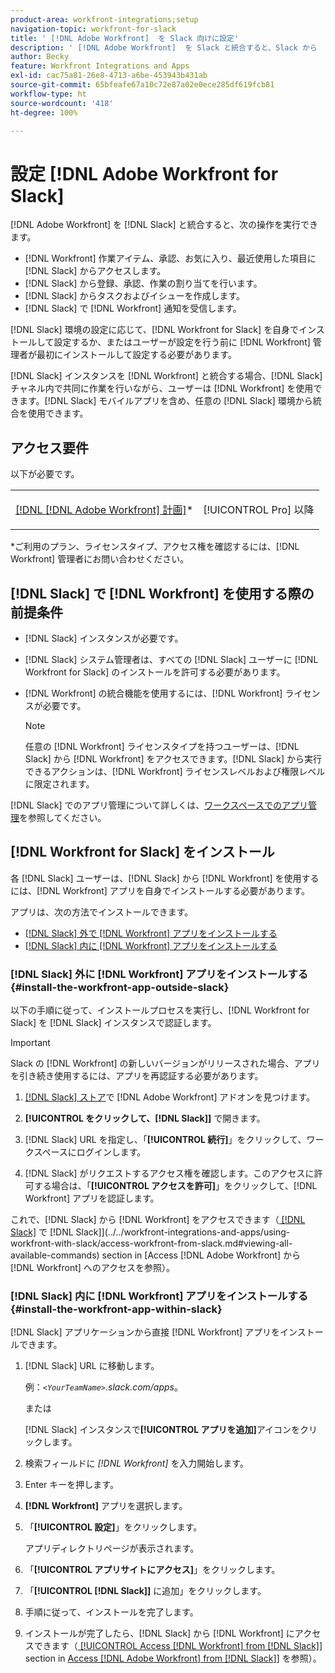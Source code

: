 ```yaml
---
product-area: workfront-integrations;setup
navigation-topic: workfront-for-slack
title: ' [!DNL Adobe Workfront]  を Slack 向けに設定'
description: ' [!DNL Adobe Workfront]  を Slack と統合すると、Slack から  [!DNL Workfront]  作業アイテム、承認、お気に入り、最近使用した項目にアクセスして作成できます。'
author: Becky
feature: Workfront Integrations and Apps
exl-id: cac75a81-26e8-4713-a6be-453943b431ab
source-git-commit: 65bfeafe67a10c72e87a02e0ece285df619fcb81
workflow-type: ht
source-wordcount: '418'
ht-degree: 100%

---
```


# 設定 [!DNL Adobe Workfront for Slack]

[!DNL Adobe Workfront] を [!DNL Slack] と統合すると、次の操作を実行できます。

* [!DNL Workfront] 作業アイテム、承認、お気に入り、最近使用した項目に [!DNL Slack] からアクセスします。
* [!DNL Slack] から登録、承認、作業の割り当てを行います。
* [!DNL Slack] からタスクおよびイシューを作成します。
* [!DNL Slack] で [!DNL Workfront] 通知を受信します。

[!DNL Slack] 環境の設定に応じて、[!DNL Workfront for Slack] を自身でインストールして設定するか、またはユーザーが設定を行う前に [!DNL Workfront] 管理者が最初にインストールして設定する必要があります。

[!DNL Slack] インスタンスを [!DNL Workfront] と統合する場合、[!DNL Slack] チャネル内で共同に作業を行いながら、ユーザーは [!DNL Workfront] を使用できます。[!DNL Slack] モバイルアプリを含め、任意の [!DNL Slack] 環境から統合を使用できます。

## アクセス要件

以下が必要です。

<table style="table-layout:auto"> 
 <col> 
 </col> 
 <col> 
 </col> 
 <tbody> 
  <tr> 
   <td role="rowheader"><a href="https://www.workfront.com/plans" target="_blank">[!DNL [!DNL Adobe Workfront] 計画]</a>*</td> 
   <td> <p>[!UICONTROL Pro] 以降</p> </td> 
  </tr> 
 </tbody> 
</table>

&#42;ご利用のプラン、ライセンスタイプ、アクセス権を確認するには、[!DNL Workfront] 管理者にお問い合わせください。

## [!DNL Slack] で [!DNL Workfront] を使用する際の前提条件

* [!DNL Slack] インスタンスが必要です。
* [!DNL Slack] システム管理者は、すべての [!DNL Slack] ユーザーに [!DNL Workfront for Slack] のインストールを許可する必要があります。
* [!DNL Workfront] の統合機能を使用するには、[!DNL Workfront] ライセンスが必要です。

  >[!NOTE]
  >
  >任意の [!DNL Workfront] ライセンスタイプを持つユーザーは、[!DNL Slack] から [!DNL Workfront] をアクセスできます。[!DNL Slack] から実行できるアクションは、[!DNL Workfront] ライセンスレベルおよび権限レベルに限定されます。

[!DNL Slack] でのアプリ管理について詳しくは、[ワークスペースでのアプリ管理](https://get.slack.help/hc/ja-jp/articles/222386767-Manage-apps-for-your-workspace)を参照してください。

## [!DNL Workfront for Slack] をインストール

各 [!DNL Slack] ユーザーは、[!DNL Slack] から [!DNL Workfront] を使用するには、[!DNL Workfront] アプリを自身でインストールする必要があります。

アプリは、次の方法でインストールできます。

* [ [!DNL Slack] 外で  [!DNL Workfront]  アプリをインストールする](#install-the-workfront-app-outside-slack-install-the-workfront-app-outside-slack)
* [ [!DNL Slack] 内に  [!DNL Workfront]  アプリをインストールする](#install-the-workfront-app-within-slack-install-the-workfront-app-within-slack)

### [!DNL Slack] 外に [!DNL Workfront] アプリをインストールする {#install-the-workfront-app-outside-slack}

以下の手順に従って、インストールプロセスを実行し、[!DNL Workfront for Slack] を [!DNL Slack] インスタンスで認証します。

>[!IMPORTANT]
>
>Slack の [!DNL Workfront] の新しいバージョンがリリースされた場合、アプリを引き続き使用するには、アプリを再認証する必要があります。

1. [[!DNL Slack]  ストア](https://workfront.slack.com/apps/A7CLAMVNW-adobe-workfront?tab=more_info)で [!DNL Adobe Workfront] アドオンを見つけます。

1. **[!UICONTROL をクリックして、[!DNL Slack]]** で開きます。

1. [!DNL Slack] URL を指定し、「**[!UICONTROL 続行]**」をクリックして、ワークスペースにログインします。

1. [!DNL Slack] がリクエストするアクセス権を確認します。このアクセスに許可する場合は、「**[!UICONTROL アクセスを許可]**」をクリックして、[!DNL Workfront] アプリを認証します。

これで、[!DNL Slack] から [!DNL Workfront] をアクセスできます（[ [!DNL Slack]](../../workfront-integrations-and-apps/using-workfront-with-slack/access-workfront-from-slack.md) で [!DNL Slack]](../../workfront-integrations-and-apps/using-workfront-with-slack/access-workfront-from-slack.md#viewing-all-available-commands) section in [Access [!DNL Adobe Workfront] から [!DNL Workfront] へのアクセスを参照）。

### [!DNL Slack] 内に [!DNL Workfront] アプリをインストールする {#install-the-workfront-app-within-slack}

[!DNL Slack] アプリケーションから直接 [!DNL Workfront] アプリをインストールできます。

1. [!DNL Slack] URL に移動します。

   例：*`<YourTeamName>`.slack.com/apps*。

   または

   [!DNL Slack] インスタンスで&#x200B;**[!UICONTROL アプリを追加]**&#x200B;アイコンをクリックします。

1. 検索フィールドに *[!DNL Workfront]* を入力開始します。
1. Enter キーを押します。
1. **[!DNL Workfront]** アプリを選択します。
1. 「**[!UICONTROL 設定]**」をクリックします。

   アプリディレクトリページが表示されます。

1. 「**[!UICONTROL アプリサイトにアクセス]**」をクリックします。
1. 「**[!UICONTROL [!DNL Slack]]** に追加」をクリックします。
1. 手順に従って、インストールを完了します。
1. インストールが完了したら、[!DNL Slack] から [!DNL Workfront] にアクセスできます（[ [!UICONTROL Access [!DNL Workfront] from [!DNL Slack]]](../../workfront-integrations-and-apps/using-workfront-with-slack/access-workfront-from-slack.md#viewing-all-available-commands) section in [Access [!DNL Adobe Workfront] from [!DNL Slack]](../../workfront-integrations-and-apps/using-workfront-with-slack/access-workfront-from-slack.md)] を参照）。
